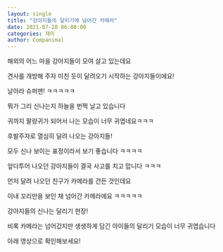 ```yaml
---
layout: single
title: "강아지들의 달리기에 넘어간 카메라"
date: 2021-07-28 06:00:00
categories: 재미
author: Companimal
---
```


해외의 어느 마을 강아지들이 모여 살고 있는데요

견사를 개방해 주자 미친 듯이 달려오기 시작하는 강아지들이에요!

날아라 슈퍼맨! ㅋㅋㅋㅋㅋ

뭐가 그리 신나는지 하늘을 번쩍 날고 있습니다

귀까지 팔랑귀가 되어서 나는 모습이 너무 귀엽네요ㅋㅋㅋ

후발주자로 열심히 달려 나오는 강아지들!

모두 신나 보이는 표정이라서 보기 좋습니다 ㅋㅋㅋㅋ

앞다투어 나오던 강아지들이 결국 사고를 치고 맙니다 ㅋㅋㅋ

먼저 달려 나오던 친구가 카메라를 건든 것인데요

이내 꼬리만을 보인 채 넘어간 카메라에요 ㅋㅋㅋㅋㅋ

강아지들의 신나는 달리기 현장!

비록 카메라는 넘어갔지만 생생하게 담긴 아이들의 달리기 모습이 너무 귀엽습니다

아래 영상으로 확인해보세요!
